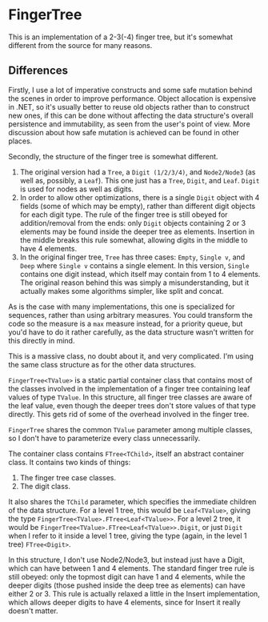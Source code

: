 ﻿# FingerTree
This is an implementation of a 2-3(-4) finger tree, but it's somewhat different from the source for many reasons.

## Differences
Firstly, I use a lot of imperative constructs and some safe mutation behind the scenes in order to improve performance. Object allocation is expensive in .NET, so it's usually better to reuse old objects rather than to construct new ones, if this can be done without affecting the data structure's overall persistence and immutability, as seen from the user's point of view. More discussion about how safe mutation is achieved can be found in other places.

Secondly, the structure of the finger tree is somewhat different.

1. The original version had a `Tree`, a `Digit (1/2/3/4)`, and `Node2/Node3` (as well as, possibly, a `Leaf`). This one just has a `Tree`, `Digit`, and `Leaf`. `Digit` is used for nodes as well as digits.
2. In order to allow other optimizations, there is a single `Digit` object with 4 fields (some of which may be empty), rather than different digit objects for each digit type. The rule of the finger tree is still obeyed for addition/removal from the ends: only `Digit` objects containing 2 or 3 elements may be found inside the deeper tree as elements. Insertion in the middle breaks this rule somewhat, allowing digits in the middle to have 4 elements.
3. In the original finger tree, `Tree` has three cases: `Empty`, `Single v`, and `Deep` where `Single v` contains a single element. In this version, `Single` contains one digit instead, which itself may contain from 1 to 4 elements. The original reason behind this was simply a misunderstanding, but it actually makes some algorithms simpler, like split and concat.

As is the case with many implementations, this one is specialized for sequences, rather than using arbitrary measures. You could transform the code so the measure is a `max` measure instead, for a priority queue, but you'd have to do it rather carefully, as the data structure wasn't written for this directly in mind.




This is a massive class, no doubt about it, and very complicated. I'm using the same class structure as for the other data structures.

`FingerTree<TValue>` is a static partial container class that contains most of the classes involved in the implementation of a finger tree containing leaf values of type `TValue`. In this structure, all finger tree classes are aware of the leaf value, even though the deeper trees don't store values of that type directly. This gets rid of some of the overhead involved in the finger tree.

 `FingerTree` shares the common `TValue` parameter among multiple classes, so I don't have to parameterize every class unnecessarily.

The container class contains `FTree<TChild>`, itself an abstract container class. It contains two kinds of things:

1. The finger tree case classes.
2. The digit class.

It also shares the `TChild` parameter, which specifies the immediate children of the data structure. For a level 1 tree, this would be `Leaf<TValue>`, giving the type `FingerTree<TValue>.FTree<Leaf<TValue>>`. For a level 2 tree, it would be `FingerTree<TValue>.FTree<Leaf<TValue>>.Digit`, or just `Digit` when I refer to it inside a level 1 tree, giving the type (again, in the level 1 tree) `FTree<Digit>`. 

In this structure, I don't use Node2/Node3, but instead just have a Digit, which can have between 1 and 4 elements. The standard finger tree rule is still obeyed: only the topmost digit can have 1 and 4 elements, while the deeper digits (those pushed inside the deep tree as elements) can have either 2 or 3. This rule is actually relaxed a little in the Insert implementation, which allows deeper digits to have 4 elements, since for Insert it really doesn't matter.

